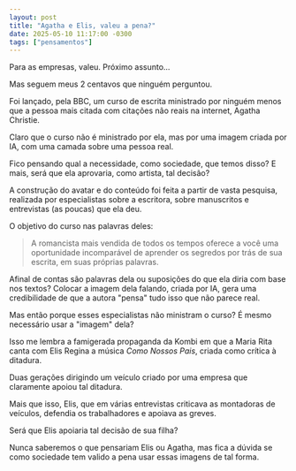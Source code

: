 ```yaml
---
layout: post
title: "Agatha e Elis, valeu a pena?"
date: 2025-05-10 11:17:00 -0300
tags: ["pensamentos"]
---
```

Para as empresas, valeu. Próximo assunto...  

Mas seguem meus 2 centavos que ninguém perguntou.  

Foi lançado, pela BBC, um curso de escrita ministrado por ninguém menos que a pessoa mais citada com citações não reais na internet, Agatha Christie.  

Claro que o curso não é ministrado por ela, mas por uma imagem criada por IA, com uma camada sobre uma pessoa real.  

Fico pensando qual a necessidade, como sociedade, que temos disso? E mais, será que ela aprovaria, como artista, tal decisão?  

A construção do avatar e do conteúdo foi feita a partir de vasta pesquisa, realizada por especialistas sobre a escritora, sobre manuscritos e entrevistas (as poucas) que ela deu.

O objetivo do curso nas palavras deles:

<Blockquote class="citacao">A romancista mais vendida de todos os tempos oferece a você uma oportunidade incomparável de aprender os segredos por trás de sua escrita, em suas próprias palavras.</blockquote>

Afinal de contas são palavras dela ou suposições do que ela diria com base nos textos? Colocar a imagem dela falando, criada por IA, gera uma credibilidade de que a autora "pensa" tudo isso que não parece real.  

Mas então porque esses especialistas não ministram o curso? É mesmo necessário usar a "imagem" dela?  

Isso me lembra a famigerada propaganda da Kombi em que a Maria Rita canta com Elis Regina a música *Como Nossos Pais*, criada como crítica à ditadura.

Duas gerações dirigindo um veículo criado por uma empresa que claramente apoiou tal ditadura.  

Mais que isso, Elis, que em várias entrevistas criticava as montadoras de veículos, defendia os trabalhadores e apoiava as greves.  

Será que Elis apoiaria tal decisão de sua filha?  

Nunca saberemos o que pensariam Elis ou Agatha, mas fica a dúvida se como sociedade tem valido a pena usar essas imagens de tal forma.
